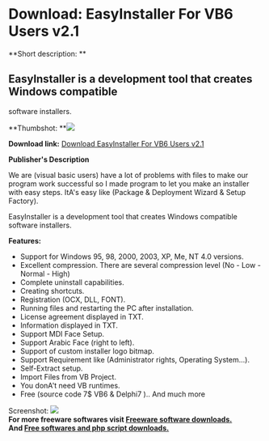 # Download: EasyInstaller For VB6 Users v2.1

**Short description: **

## EasyInstaller is a development tool that creates Windows compatible
software installers.

  
**Thumbshot: **![](http://www.freewarefiles.com/screenshot/fsezinstall_md.gif)   
  
**Download link:** [Download EasyInstaller For VB6 Users v2.1](http://freesoftwares.boysofts.com/EasyInstaller-For-VB-Users-V_program_21512.html)  
  

**Publisher's Description**  
  

We are (visual basic users) have a lot of problems with files to make our
program work successful so I made program to let you make an installer with
easy steps. ItA's easy like (Package & Deployment Wizard & Setup Factory).

EasyInstaller is a development tool that creates Windows compatible software
installers.

**Features:**

  * Support for Windows 95, 98, 2000, 2003, XP, Me, NT 4.0 versions. 
  * Excellent compression. There are several compression level (No - Low - Normal - High) 
  * Complete uninstall capabilities. 
  * Creating shortcuts. 
  * Registration (OCX, DLL, FONT). 
  * Running files and restarting the PC after installation. 
  * License agreement displayed in TXT. 
  * Information displayed in TXT. 
  * Support MDI Face Setup. 
  * Support Arabic Face (right to left). 
  * Support of custom installer logo bitmap. 
  * Support Requirement like (Administrator rights, Operating System...). 
  * Self-Extract setup. 
  * Import Files from VB Project. 
  * You donA't need VB runtimes. 
  * Free (source code 7$ VB6 & Delphi7 ).. And much more 

  
  
Screenshot: ![](http://www.freewarefiles.com/screenshot/fsezinstall.gif)  
**For more freeware softwares visit [Freeware software downloads.](http://freesoftwares.boysofts.com/)**   
**And [Free softwares and php script downloads.](http://www.boysofts.com/)**


